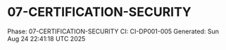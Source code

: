# 07-CERTIFICATION-SECURITY
Phase: 07-CERTIFICATION-SECURITY
CI: CI-DP001-005
Generated: Sun Aug 24 22:41:18 UTC 2025
